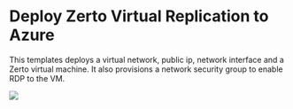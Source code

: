 # Deploy Zerto Virtual Replication to Azure

This templates deploys a virtual network, public ip, network interface and a Zerto virtual machine. It also provisions a network security group to enable RDP to the VM.

<a href="https://portal.azure.com/#create/Microsoft.Template/uri/https%3A%2F%2Fraw.githubusercontent.com%2Fnavalev%2FARM_Templates%2Fmaster%2FZerto%2Fazuredeploy.json" target="_blank">
    <img src="http://azuredeploy.net/deploybutton.png"/>
</a>

